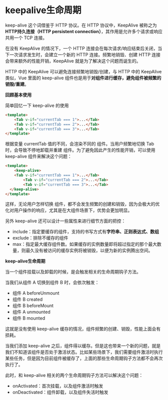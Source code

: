 # keepalive生命周期

keep-alive 这个词借鉴于 HTTP 协议。在 HTTP 协议中，KeepAlive 被称之为 **HTTP持久连接（HTTP persistent connection）**，其作用是允许多个请求或响应共用一个 TCP 连接。

在没有 KeepAlive 的情况下，一个 HTTP 连接会在每次请求/响应结束后关闭，当下一次请求发生时，会建立一个新的 HTTP 连接。频繁地销毁、创建 HTTP 连接会带来额外的性能开销，KeepAlive 就是为了解决这个问题而诞生的。

HTTP 中的 KeepAlive 可以避免连接频繁地销毁/创建，与 HTTP 中的 KeepAlive 类似，Vue 里面的 keep-alive 组件也是用于**对组件进行缓存，避免组件被频繁的销毁/重建**。

**回顾基本使用**

简单回忆一下 keep-alive 的使用

```html
<template>
    <Tab v-if="currentTab === 1">...</Tab>
    <Tab v-if="currentTab === 2">...</Tab>
    <Tab v-if="currentTab === 3">...</Tab>
</template>
```

根据变量 currentTab 值的不同，会渲染不同的 <Tab> 组件。当用户频繁地切换 Tab 时，会导致不停地卸载并重建 <Tab> 组件。为了避免因此产生的性能开销，可以使用 keep-alive 组件来解决这个问题：

```html
<template>
    <keep-alive>
    <Tab v-if="currentTab === 1">...</Tab>
        <Tab v-if="currentTab === 2">...</Tab>
        <Tab v-if="currentTab === 3">...</Tab>
  </keep-alive>
</template>
```

这样，无论用户怎样切换 <Tab> 组件，都不会发生频繁的创建和销毁，因为会极大的优化对用户操作的响应，尤其是在大组件场景下，优势会更加明显。

另外 keep-alive 还可以设计一些属性来进行细节方面的把控：

- include：指定要缓存的组件，支持的书写方式有**字符串、正则表达式、数组**
- exclude：排除不缓存的组件
- max：指定最大缓存组件数。如果缓存的实例数量即将超过指定的那个最大数量，则最久没有被访问的缓存实例将被销毁，以便为新的实例腾出空间。

**keep-alive生命周期**

当一个组件挂载以及卸载的时候，是会触发相关的生命周期钩子方法。

当我们从组件 A 切换到组件 B 时，会依次触发：

- 组件 A beforeUnmount
- 组件 B created
- 组件 B beforeMount
- 组件 A unmounted
- 组件 B mounted

这就是没有使用 keep-alive 缓存的情况，组件频繁的创建、销毁，性能上面会有损耗。

当我们添加 keep-alive 之后，组件得以缓存。但是这也带来一个新的问题，就是我们不知道该组件是否处于激活状态。比如某些场景下，我们需要组件激活时执行某些任务，但是因为目前组件被缓存了，上面的那些生命周期钩子方法都不会再次执行了。

此时，和 keep-alive 相关的两个生命周期钩子方法可以解决这个问题：

- onActivated：首次挂载，以及组件激活时触发
- onDeactivated：组件卸载，以及组件失活时触发
